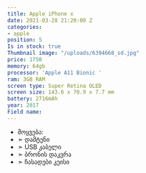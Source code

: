 ```yaml
---
title: Apple iPhone x
date: 2021-03-28 21:20:00 Z
categories:
- apple
position: 5
Is in stock: true
Thumbnail image: "/uploads/6394668_sd.jpg"
price: 1750
memory: 64gb
processor: 'Apple A11 Bionic '
ram: 3GB RAM
screen type: Super Retina OLED
screen size: 143.6 x 70.9 x 7.7 mm
battery: 2716mAh
year: 2017
Field name: 
---
```


* მოყვება: 
* ➣ დამტენი
* ➣ USB კაბელი
* ➣ ბრონის დაკვრა
* ➣ ჩასადები კეისი